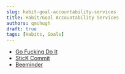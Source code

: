 ```yaml
---
slug: habit-goal-accountability-services
title: Habit/Goal Accountability Services
authors: qmchugh
draft: true
tags: [Habits, Goals]
---
```


- [Go Fucking Do It](https://gofuckingdoit.com/)
- [SticK Commit](https://www.stickk.com/)
- [Beeminder](https://www.beeminder.com/)